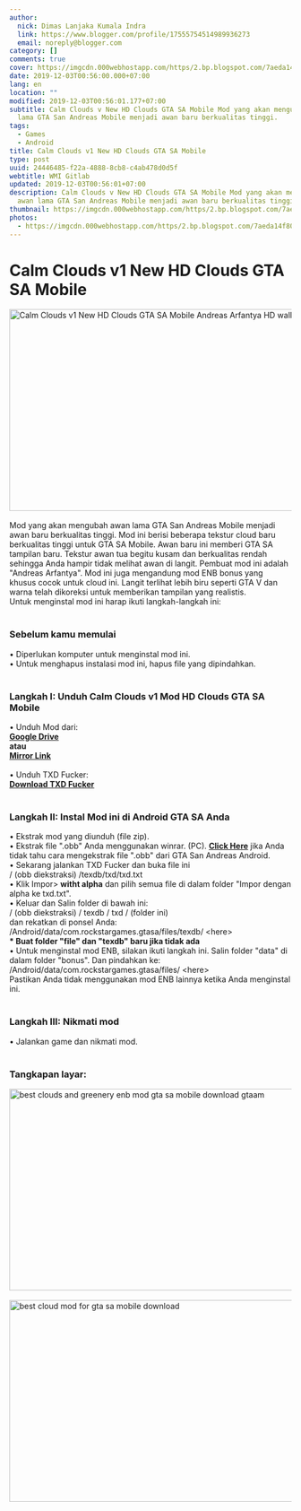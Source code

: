 ```yaml
---
author:
  nick: Dimas Lanjaka Kumala Indra
  link: https://www.blogger.com/profile/17555754514989936273
  email: noreply@blogger.com
category: []
comments: true
cover: https://imgcdn.000webhostapp.com/https/2.bp.blogspot.com/7aeda14f80b89ac1a96fdf5e6b7e6076.jpeg
date: 2019-12-03T00:56:00.000+07:00
lang: en
location: ""
modified: 2019-12-03T00:56:01.177+07:00
subtitle: Calm Clouds v New HD Clouds GTA SA Mobile Mod yang akan mengubah awan
  lama GTA San Andreas Mobile menjadi awan baru berkualitas tinggi.
tags:
  - Games
  - Android
title: Calm Clouds v1 New HD Clouds GTA SA Mobile
type: post
uuid: 24446485-f22a-4888-8cb8-c4ab478d0d5f
webtitle: WMI Gitlab
updated: 2019-12-03T00:56:01+07:00
description: Calm Clouds v New HD Clouds GTA SA Mobile Mod yang akan mengubah
  awan lama GTA San Andreas Mobile menjadi awan baru berkualitas tinggi.
thumbnail: https://imgcdn.000webhostapp.com/https/2.bp.blogspot.com/7aeda14f80b89ac1a96fdf5e6b7e6076.jpeg
photos:
  - https://imgcdn.000webhostapp.com/https/2.bp.blogspot.com/7aeda14f80b89ac1a96fdf5e6b7e6076.jpeg
---
```


<div id="A-G-C" date="20 Nov 2019 17:55:50"><!--original--><div id="agcontent"><div class="post"><div class="post-header"><div class="post-head"><h1 class="notranslate" for="title"> Calm Clouds v1 New HD Clouds GTA SA Mobile </h1></div></div><article><div class="post-body entry-content" id="post-body-1787440086756118269"><div id="adsense-target"><div class="separator"><img alt="Calm Clouds v1 New HD Clouds GTA SA Mobile Andreas Arfantya HD wallpapers gtaam" height="360" src="https://imgcdn.000webhostapp.com/https/2.bp.blogspot.com/7aeda14f80b89ac1a96fdf5e6b7e6076.jpeg" title="Awan Tenang V1 Awan Hd Baru Gta Sa Mobile - Gta Modding Android" width="640"></div><br> <span class="notranslate"> Mod yang akan mengubah awan lama GTA San Andreas Mobile menjadi awan baru berkualitas tinggi.</span> <span class="notranslate"> Mod ini berisi beberapa tekstur cloud baru berkualitas tinggi untuk GTA SA Mobile.</span> <span class="notranslate"> Awan baru ini memberi GTA SA tampilan baru.</span> <span class="notranslate"> Tekstur awan tua begitu kusam dan berkualitas rendah sehingga Anda hampir tidak melihat awan di langit.</span> <span class="notranslate"> Pembuat mod ini adalah "Andreas Arfantya".</span> <span class="notranslate"> Mod ini juga mengandung mod ENB bonus yang khusus cocok untuk cloud ini.</span> <span class="notranslate"> Langit terlihat lebih biru seperti GTA V dan warna telah dikoreksi untuk memberikan tampilan yang realistis.</span> <br> <span class="notranslate"> Untuk menginstal mod ini harap ikuti langkah-langkah ini:</span> <br><br><h3> <span class="notranslate"> <b><span>Sebelum kamu memulai</span></b></span> </h3><div> <span class="notranslate"> <span>• Diperlukan komputer untuk menginstal mod ini.</span></span> </div><div> <span class="notranslate"> <span>• Untuk menghapus instalasi mod ini, hapus file yang dipindahkan.</span></span> </div><div> <span><br></span> </div><h3> <span class="notranslate"> <span><b><span>Langkah I: Unduh</span></b> <span>Calm Clouds v1 Mod HD Clouds GTA SA Mobile</span></span></span> </h3><div> <span class="notranslate"> <span>• Unduh Mod dari:</span></span> <br> <span><b><a href="https://dimaslanjaka.github.io/page/safelink.html?url=aHR0cDovL2FkZi5seS8xblA3TTk=" class="notranslate">Google Drive</a></b></span> <br> <span class="notranslate"> <span><b>atau</b></span></span> <br> <span><b><a href="https://dimaslanjaka.github.io/page/safelink.html?url=aHR0cHM6Ly9kcml2ZS5nb29nbGUuY29tL2ZpbGUvZC8wQjZfSHRnMzZzNk8zZVZSakxYSnVORE13Y0RnL3ZpZXc/dXNwPXNoYXJpbmc=" class="notranslate">Mirror Link</a></b></span> <br> <span><br></span> <span class="notranslate"> <span>• Unduh TXD Fucker:</span></span> <br> <span><b><a href="https://dimaslanjaka.github.io/page/safelink.html?url=aHR0cDovL2FkZi5seS8xZ2hUZzA=" target="_blank" class="notranslate">Download TXD Fucker</a></b></span> <br> <span><b><br></b></span> <h3> <span class="notranslate"> <b><span>Langkah II: Instal Mod ini di Android GTA SA Anda</span></b></span> </h3><div> <span class="notranslate"> <span>• Ekstrak mod yang diunduh (file zip).</span></span> <br> <span class="notranslate"> <span>• Ekstrak file ".obb" Anda menggunakan winrar.</span></span> <span class="notranslate"> <span>(PC).</span></span> <span class="notranslate"> <span><a href="https://web-manajemen.blogspot.com/p/search.html?q=how%20to%20extract%20obb%20files%20of%20gta%20sa" class="notranslate" target="_blank" rel="follow"><b>Click Here</b></a> jika Anda tidak tahu cara mengekstrak file ".obb" dari GTA San Andreas Android.</span></span> <br> <span class="notranslate"> <span>• Sekarang jalankan TXD Fucker dan buka file ini</span></span> <br> <span class="notranslate"> <span>/ (obb diekstraksi) /texdb/txd/txd.txt</span></span> <br> <span class="notranslate"> <span>• Klik Impor&gt; <b>witht alpha</b> dan pilih semua file di dalam folder "Impor dengan alpha ke txd.txt".</span></span> <br> <span class="notranslate"> <span>• Keluar dan Salin folder di bawah ini:</span></span> <br> <span class="notranslate"> <span>/ (obb diekstraksi) / texdb / txd / (folder ini)</span></span> <br> <span class="notranslate"> <span>dan rekatkan di ponsel Anda:</span></span> <br> <span class="notranslate"> <span>/Android/data/com.rockstargames.gtasa/files/texdb/ &lt;here&gt;</span></span> <br><div> <span class="notranslate"> <span><b>* Buat folder "file" dan "texdb" baru jika tidak ada</b></span></span> <br> <span class="notranslate"> <span><span>• Untuk menginstal mod ENB, silakan ikuti langkah ini.</span></span></span> <span class="notranslate"> <span><span>Salin folder "data" di dalam folder "bonus".</span></span></span> <span class="notranslate"> <span><span>Dan pindahkan ke:</span> <span>/Android/data/com.rockstargames.gtasa/files/ &lt;here&gt;</span></span></span> <br> <span class="notranslate"> <span><span>Pastikan Anda tidak menggunakan mod ENB lainnya ketika Anda menginstal ini.</span></span></span> <br> <span><span><br></span></span> </div></div><h3> <span class="notranslate"> <b><span>Langkah III: Nikmati mod</span></b></span> </h3><div> <span class="notranslate"> <span>• Jalankan game dan nikmati mod.</span></span> <br> <span><br></span> </div><h3> <span class="notranslate"> <b><span>Tangkapan layar:</span></b></span> </h3></div><div class="separator"><img alt="best clouds and greenery enb mod gta sa mobile download gtaam" height="360" src="https://imgcdn.000webhostapp.com/https/2.bp.blogspot.com/7054c81af6cf8d17f66ca3f94bd167bc.jpeg" title="Awan Tenang V1 Awan Hd Baru Gta Sa Mobile - Gta Modding Android" width="640"></div><br><div class="separator"><img alt="best cloud mod for gta sa mobile download" height="360" src="https://imgcdn.000webhostapp.com/https/2.bp.blogspot.com/c48bac83161cfcd34be06b2d4a5bfdbc.jpeg" title="Awan Tenang V1 Awan Hd Baru Gta Sa Mobile - Gta Modding Android" width="640"></div></div></div></article></div></div></div>  <script src="https://codepen.io/dimaslanjaka/pen/aQRrbR.js"></script>